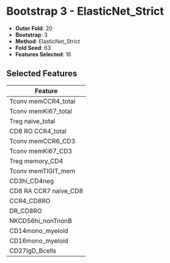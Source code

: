# Bootstrap 3 - ElasticNet_Strict

- **Outer Fold**: 20
- **Bootstrap**: 3
- **Method**: ElasticNet_Strict
- **Fold Seed**: 63
- **Features Selected**: 16

## Selected Features

| Feature |
|---------|
| Tconv memCCR4_total |
| Tconv memKi67_total |
| Treg naive_total |
| CD8 RO CCR4_total |
| Tconv memCCR6_CD3 |
| Tconv memKi67_CD3 |
| Treg memory_CD4 |
| Tconv memTIGIT_mem |
| CD3hi_CD4neg |
| CD8 RA CCR7 naive_CD8 |
| CCR4_CD8RO |
| DR_CD8RO |
| NKCD56hi_nonTnonB |
| CD14mono_myeloid |
| CD16mono_myeloid |
| CD27IgD_Bcells |
